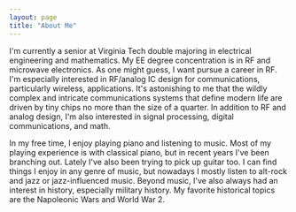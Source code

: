 ```yaml
---
layout: page
title: "About Me"
---
```


I'm currently a senior at Virginia Tech double majoring in electrical engineering and mathematics. My EE degree concentration is in RF and microwave electronics. As one might guess, I want pursue a career in RF. I'm especially interested in RF/analog IC design for communications, particularly wireless, applications. It's astonishing to me that the wildly complex and intricate communications systems that define modern life are driven by tiny chips no more than the size of a quarter. In addition to RF and analog design, I'm also interested in signal processing, digital communications, and math. 

In my free time, I enjoy playing piano and listening to music. Most of my playing experience is with classical piano, but in recent years I've been branching out. Lately I've also been trying to pick up guitar too. I can find things I enjoy in any genre of music, but nowadays I mostly listen to alt-rock and jazz or jazz-influenced music. Beyond music, I've also always had an interest in history, especially military history. My favorite historical topics are the Napoleonic Wars and World War 2. 